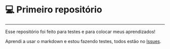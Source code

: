 # :computer: Primeiro repositório
---
 Esse repositório foi feito para testes e para colocar meus aprendizados!
 
 Aprendi a usar o markdown e estou fazendo testes, todos estão no [Issues](https://github.com/kenjikawabe-png/fantastic-adventure/issues/1).
